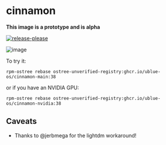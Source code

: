 # cinnamon

**This image is a prototype and is alpha**

[![release-please](https://github.com/ublue-os/cinnamon/actions/workflows/release-please.yml/badge.svg)](https://github.com/ublue-os/cinnamon/actions/workflows/release-please.yml)

![image](https://user-images.githubusercontent.com/1264109/236370188-cbbfa831-65b7-48ca-9c8c-d67c777b0f62.png)

To try it:

    rpm-ostree rebase ostree-unverified-registry:ghcr.io/ublue-os/cinnamon-main:38

or if you have an NVIDIA GPU:

    rpm-ostree rebase ostree-unverified-registry:ghcr.io/ublue-os/cinnamon-nvidia:38

## Caveats

- Thanks to @jerbmega for the lightdm workaround!

